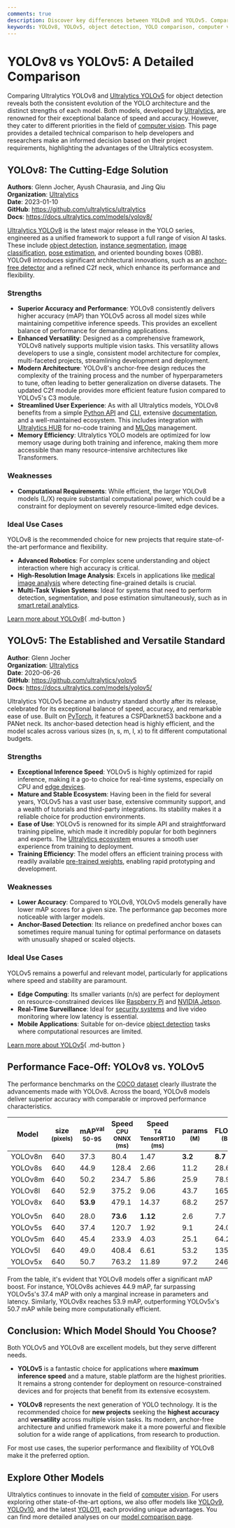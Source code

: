 ```yaml
---
comments: true
description: Discover key differences between YOLOv8 and YOLOv5. Compare speed, accuracy, use cases, and more to choose the ideal model for your computer vision needs.
keywords: YOLOv8, YOLOv5, object detection, YOLO comparison, computer vision, model comparison, speed, accuracy, Ultralytics, deep learning
---
```


# YOLOv8 vs YOLOv5: A Detailed Comparison

Comparing Ultralytics YOLOv8 and [Ultralytics YOLOv5](https://docs.ultralytics.com/models/yolov5/) for object detection reveals both the consistent evolution of the YOLO architecture and the distinct strengths of each model. Both models, developed by [Ultralytics](https://www.ultralytics.com/), are renowned for their exceptional balance of speed and accuracy. However, they cater to different priorities in the field of [computer vision](https://www.ultralytics.com/glossary/computer-vision-cv). This page provides a detailed technical comparison to help developers and researchers make an informed decision based on their project requirements, highlighting the advantages of the Ultralytics ecosystem.

<script async src="https://cdn.jsdelivr.net/npm/chart.js"></script>
<script defer src="../../javascript/benchmark.js"></script>

<canvas id="modelComparisonChart" width="1024" height="400" active-models='["YOLOv8", "YOLOv5"]'></canvas>

## YOLOv8: The Cutting-Edge Solution

**Authors**: Glenn Jocher, Ayush Chaurasia, and Jing Qiu  
**Organization**: [Ultralytics](https://www.ultralytics.com/)  
**Date**: 2023-01-10  
**GitHub**: <https://github.com/ultralytics/ultralytics>  
**Docs**: <https://docs.ultralytics.com/models/yolov8/>

[Ultralytics YOLOv8](https://docs.ultralytics.com/models/yolov8/) is the latest major release in the YOLO series, engineered as a unified framework to support a full range of vision AI tasks. These include [object detection](https://docs.ultralytics.com/tasks/detect/), [instance segmentation](https://docs.ultralytics.com/tasks/segment/), [image classification](https://docs.ultralytics.com/tasks/classify/), [pose estimation](https://docs.ultralytics.com/tasks/pose/), and oriented bounding boxes (OBB). YOLOv8 introduces significant architectural innovations, such as an [anchor-free detector](https://www.ultralytics.com/glossary/anchor-free-detectors) and a refined C2f neck, which enhance its performance and flexibility.

### Strengths

- **Superior Accuracy and Performance**: YOLOv8 consistently delivers higher accuracy (mAP) than YOLOv5 across all model sizes while maintaining competitive inference speeds. This provides an excellent balance of performance for demanding applications.
- **Enhanced Versatility**: Designed as a comprehensive framework, YOLOv8 natively supports multiple vision tasks. This versatility allows developers to use a single, consistent model architecture for complex, multi-faceted projects, streamlining development and deployment.
- **Modern Architecture**: YOLOv8's anchor-free design reduces the complexity of the training process and the number of hyperparameters to tune, often leading to better generalization on diverse datasets. The updated C2f module provides more efficient feature fusion compared to YOLOv5's C3 module.
- **Streamlined User Experience**: As with all Ultralytics models, YOLOv8 benefits from a simple [Python API](https://docs.ultralytics.com/usage/python/) and [CLI](https://docs.ultralytics.com/usage/cli/), extensive [documentation](https://docs.ultralytics.com/models/yolov8/), and a well-maintained ecosystem. This includes integration with [Ultralytics HUB](https://www.ultralytics.com/hub) for no-code training and [MLOps](https://www.ultralytics.com/glossary/machine-learning-operations-mlops) management.
- **Memory Efficiency**: Ultralytics YOLO models are optimized for low memory usage during both training and inference, making them more accessible than many resource-intensive architectures like Transformers.

### Weaknesses

- **Computational Requirements**: While efficient, the larger YOLOv8 models (L/X) require substantial computational power, which could be a constraint for deployment on severely resource-limited edge devices.

### Ideal Use Cases

YOLOv8 is the recommended choice for new projects that require state-of-the-art performance and flexibility.

- **Advanced Robotics**: For complex scene understanding and object interaction where high accuracy is critical.
- **High-Resolution Image Analysis**: Excels in applications like [medical image analysis](https://www.ultralytics.com/glossary/medical-image-analysis) where detecting fine-grained details is crucial.
- **Multi-Task Vision Systems**: Ideal for systems that need to perform detection, segmentation, and pose estimation simultaneously, such as in [smart retail analytics](https://www.ultralytics.com/blog/achieving-retail-efficiency-with-ai).

[Learn more about YOLOv8](https://docs.ultralytics.com/models/yolov8/){ .md-button }

## YOLOv5: The Established and Versatile Standard

**Author**: Glenn Jocher  
**Organization**: [Ultralytics](https://www.ultralytics.com/)  
**Date**: 2020-06-26  
**GitHub**: <https://github.com/ultralytics/yolov5>  
**Docs**: <https://docs.ultralytics.com/models/yolov5/>

Ultralytics YOLOv5 became an industry standard shortly after its release, celebrated for its exceptional balance of speed, accuracy, and remarkable ease of use. Built on [PyTorch](https://pytorch.org/), it features a CSPDarknet53 backbone and a PANet neck. Its anchor-based detection head is highly efficient, and the model scales across various sizes (n, s, m, l, x) to fit different computational budgets.

### Strengths

- **Exceptional Inference Speed**: YOLOv5 is highly optimized for rapid inference, making it a go-to choice for real-time systems, especially on CPU and [edge devices](https://www.ultralytics.com/blog/edge-ai-and-aiot-upgrade-any-camera-with-ultralytics-yolov8-in-a-no-code-way).
- **Mature and Stable Ecosystem**: Having been in the field for several years, YOLOv5 has a vast user base, extensive community support, and a wealth of tutorials and third-party integrations. Its stability makes it a reliable choice for production environments.
- **Ease of Use**: YOLOv5 is renowned for its simple API and straightforward training pipeline, which made it incredibly popular for both beginners and experts. The [Ultralytics ecosystem](https://docs.ultralytics.com/) ensures a smooth user experience from training to deployment.
- **Training Efficiency**: The model offers an efficient training process with readily available [pre-trained weights](https://github.com/ultralytics/yolov5/releases), enabling rapid prototyping and development.

### Weaknesses

- **Lower Accuracy**: Compared to YOLOv8, YOLOv5 models generally have lower mAP scores for a given size. The performance gap becomes more noticeable with larger models.
- **Anchor-Based Detection**: Its reliance on predefined anchor boxes can sometimes require manual tuning for optimal performance on datasets with unusually shaped or scaled objects.

### Ideal Use Cases

YOLOv5 remains a powerful and relevant model, particularly for applications where speed and stability are paramount.

- **Edge Computing**: Its smaller variants (n/s) are perfect for deployment on resource-constrained devices like [Raspberry Pi](https://docs.ultralytics.com/guides/raspberry-pi/) and [NVIDIA Jetson](https://docs.ultralytics.com/guides/nvidia-jetson/).
- **Real-Time Surveillance**: Ideal for [security systems](https://www.ultralytics.com/blog/security-alarm-system-projects-with-ultralytics-yolov8) and live video monitoring where low latency is essential.
- **Mobile Applications**: Suitable for on-device [object detection](https://www.ultralytics.com/glossary/object-detection) tasks where computational resources are limited.

[Learn more about YOLOv5](https://docs.ultralytics.com/models/yolov5/){ .md-button }

## Performance Face-Off: YOLOv8 vs. YOLOv5

The performance benchmarks on the [COCO dataset](https://docs.ultralytics.com/datasets/detect/coco/) clearly illustrate the advancements made with YOLOv8. Across the board, YOLOv8 models deliver superior accuracy with comparable or improved performance characteristics.

| Model   | size<br><sup>(pixels) | mAP<sup>val<br>50-95 | Speed<br><sup>CPU ONNX<br>(ms) | Speed<br><sup>T4 TensorRT10<br>(ms) | params<br><sup>(M) | FLOPs<br><sup>(B) |
| ------- | --------------------- | -------------------- | ------------------------------ | ----------------------------------- | ------------------ | ----------------- |
| YOLOv8n | 640                   | 37.3                 | 80.4                           | 1.47                                | **3.2**            | **8.7**           |
| YOLOv8s | 640                   | 44.9                 | 128.4                          | 2.66                                | 11.2               | 28.6              |
| YOLOv8m | 640                   | 50.2                 | 234.7                          | 5.86                                | 25.9               | 78.9              |
| YOLOv8l | 640                   | 52.9                 | 375.2                          | 9.06                                | 43.7               | 165.2             |
| YOLOv8x | 640                   | **53.9**             | 479.1                          | 14.37                               | 68.2               | 257.8             |
|         |                       |                      |                                |                                     |                    |                   |
| YOLOv5n | 640                   | 28.0                 | **73.6**                       | **1.12**                            | 2.6                | 7.7               |
| YOLOv5s | 640                   | 37.4                 | 120.7                          | 1.92                                | 9.1                | 24.0              |
| YOLOv5m | 640                   | 45.4                 | 233.9                          | 4.03                                | 25.1               | 64.2              |
| YOLOv5l | 640                   | 49.0                 | 408.4                          | 6.61                                | 53.2               | 135.0             |
| YOLOv5x | 640                   | 50.7                 | 763.2                          | 11.89                               | 97.2               | 246.4             |

From the table, it's evident that YOLOv8 models offer a significant mAP boost. For instance, YOLOv8s achieves 44.9 mAP, far surpassing YOLOv5s's 37.4 mAP with only a marginal increase in parameters and latency. Similarly, YOLOv8x reaches 53.9 mAP, outperforming YOLOv5x's 50.7 mAP while being more computationally efficient.

## Conclusion: Which Model Should You Choose?

Both YOLOv5 and YOLOv8 are excellent models, but they serve different needs.

- **YOLOv5** is a fantastic choice for applications where **maximum inference speed** and a mature, stable platform are the highest priorities. It remains a strong contender for deployment on resource-constrained devices and for projects that benefit from its extensive ecosystem.

- **YOLOv8** represents the next generation of YOLO technology. It is the recommended choice for **new projects** seeking the **highest accuracy** and **versatility** across multiple vision tasks. Its modern, anchor-free architecture and unified framework make it a more powerful and flexible solution for a wide range of applications, from research to production.

For most use cases, the superior performance and flexibility of YOLOv8 make it the preferred option.

## Explore Other Models

Ultralytics continues to innovate in the field of [computer vision](https://www.ultralytics.com/glossary/computer-vision-cv). For users exploring other state-of-the-art options, we also offer models like [YOLOv9](https://docs.ultralytics.com/models/yolov9/), [YOLOv10](https://docs.ultralytics.com/models/yolov10/), and the latest [YOLO11](https://docs.ultralytics.com/models/yolo11/), each providing unique advantages. You can find more detailed analyses on our [model comparison page](https://docs.ultralytics.com/compare/).
